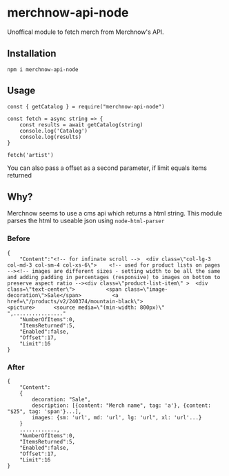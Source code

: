 # merchnow-api-node

Unoffical module to fetch merch from Merchnow's API.

## Installation

`npm i merchnow-api-node`

## Usage

```
const { getCatalog } = require("merchnow-api-node")

const fetch = async string => {
    const results = await getCatalog(string)
    console.log('Catalog')
    console.log(results)
}

fetch('artist')
```

You can also pass a offset as a second parameter, if limit equals items returned

## Why?

Merchnow seems to use a cms api which returns a html string. This module parses the html to useable json using ```node-html-parser```

### Before

```
{
    "Content":"<!-- for infinate scroll -->  <div class=\"col-lg-3 col-md-3 col-sm-4 col-xs-6\">    <!-- used for product lists on pages --><!-- images are different sizes - setting width to be all the same and adding padding in percentages (responsive) to images on bottom to preserve aspect ratio --><div class=\"product-list-item\" >  <div class=\"text-center\">          <span class=\"image-decoration\">Sale</span>          <a href=\"/products/v2/240374/mountain-black\">                                  <picture>      <source media=\"(min-width: 800px)\" ",................"
    "NumberOfItems":0,
    "ItemsReturned":5,
    "Enabled":false,
    "Offset":17,
    "Limit":16
}
```

### After

```
{
    "Content":
    {
        decoration: "Sale",
        description: [{content: "Merch name", tag: 'a'}, {content: "$25", tag: 'span'}...],
        images: {sm: 'url', md: 'url', lg: 'url", xl: 'url'...}
    }
    ............,
    "NumberOfItems":0,
    "ItemsReturned":5,
    "Enabled":false,
    "Offset":17,
    "Limit":16
}
```
